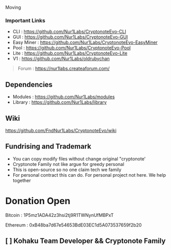 Moving

### Important Links
- CLI : https://github.com/Nur1Labs/CryptonoteEvo-CLI
- GUI : https://github.com/Nur1Labs/CryptonoteEvo-GUI
- Easy Miner : https://github.com/Nur1Labs/CryptonoteEvo-EasyMiner
- Pool : https://github.com/Nur1Labs/CryptonoteEvo-Pool
- Lite : https://github.com/Nur1Labs/CryptonoteEvo-Lite
- V1 : https://github.com/Nur1Labs/oldrubychan

> Forum : https://nur1labs.createaforum.com/

## Dependencies
- Modules : https://github.com/Nur1Labs/modules
- Library : https://github.com/Nur1Labs/library

## Wiki 
https://github.com/FndNur1Labs/CryptonoteEvo/wiki


## Fundrising and Trademark
- You can copy modify files without change original "cryptonote'
- Cryptonote Family not like argue for greedy personal
- This is open-source so no one claim tech we family
- For personal contract this can do. For personal project not here. We help together

# Donation Open
Bitcoin : 1P5mz1ADA42z3hsi2tj9R1TWNynUfMBPxT

Ethereum : 0xB48ba7d67e54653BdE03EC1d5A073537659f2b20

## [  ] Kohaku Team Developer && Cryptonote Family
